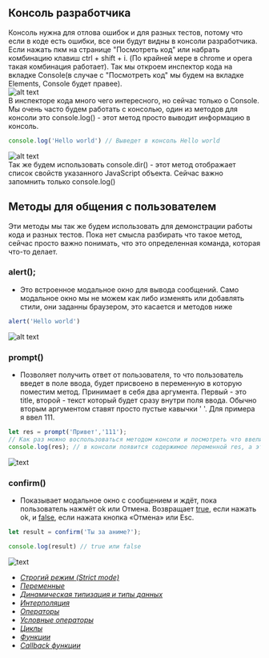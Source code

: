 ## Консоль разработчика ##

Консоль нужна для отлова ошибок и для разных тестов, потому что если в коде есть ошибки, все они будут видны в консоли разработчика.
Если нажать пкм на странице "Посмотреть код" или набрать комбинацию клавиш ctrl + shift + i. (По крайней мере в chrome и opera такая комбинация работает).
Так мы откроем инспектор кода на вкладке Console(в случае с "Посмотреть код" мы будем на вкладке Elements, Console будет правее).<br>
![alt text](https://github.com/Aquariids/MyJS/blob/main/app/img/console.png)<br>
В инспекторе кода много чего интересного, но сейчас только о Console.
Мы очень часто будем работать с консолью, один из методов для консоли это console.log() - этот метод просто выводит информацию в консоль.

```javaScript
console.log('Hello world') // Выведет в консоль Hello world
```
![alt text](https://github.com/Aquariids/MyJS/blob/main/app/img/hello.png)<br>
Так же будем использовать console.dir() - этот метод отображает список свойств указанного JavaScript объекта. Сейчас важно запомнить только console.log()

## Методы для общения с пользователем ##
Эти методы мы так же будем использовать для демонстрации работы кода и разных тестов. Пока нет смысла разбирать что такое метод, сейчас просто важно понимать, что это определенная команда, которая что-то делает.
### alert(); ###
 - Это встроенное модальное окно для вывода сообщений. Само модальное окно мы не можем как либо изменять или добавлять стили, они заданны браузером, это касается и методов ниже
```javaScript
alert('Hello world')
```
![alt text](https://github.com/Aquariids/MyJS/blob/main/app/img/alert.png)<br>
### prompt() ###
- Позволяет получить ответ от пользователя, то что пользователь введет в поле ввода, будет присвоено в переменную в которую поместим метод. Принимает в себя два аргумента. Первый - это title, второй - текст который будет сразу внутри поля ввода. Обычно вторым аргументом ставят просто пустые кавычки ' '.  Для примера я ввел 111.
```javaScript
let res = prompt('Привет','111');
// Как раз можно воспользоваться методом консоли и посмотреть что ввели.
console.log(res); // в консоли появится содержимое переменной res, а это будет то, что мы введем в поле.
```
![text](https://github.com/Aquariids/MyJS/blob/main/app/img/prompt.png)<br>
### confirm() ###
-  Показывает модальное окно с сообщением и ждёт, пока пользователь нажмёт ok или Отмена. Возвращает [true](https://github.com/Aquariids/MyJS/blob/main/app/Programming/Basic%20js/Data%20types%20and%20dynamic%20typing.md#3%D0%BB%D0%BE%D0%B3%D0%B8%D1%87%D0%B5%D1%81%D0%BA%D0%B8%D0%B9-%D1%82%D0%B8%D0%BFboolean), если нажать ok, и [false](https://github.com/Aquariids/MyJS/blob/main/app/Programming/Basic%20js/Data%20types%20and%20dynamic%20typing.md#3%D0%BB%D0%BE%D0%B3%D0%B8%D1%87%D0%B5%D1%81%D0%BA%D0%B8%D0%B9-%D1%82%D0%B8%D0%BFboolean), если нажата кнопка «Отмена» или Esc.
```javaScript
let result = confirm('Ты за аниме?');

console.log(result) // true или false
```
![text](https://github.com/Aquariids/MyJS/blob/main/app/img/confirm.png)<br>



- [*Строгий режим (Strict mode)*](https://github.com/Aquariids/MyJS/blob/main/app/Programming/Basic%20js/use%20strict.md 'Строгий режим в js')<br>
- [*Переменные*](https://github.com/Aquariids/MyJS/blob/main/app/Programming/Basic%20js/Variables.md 'переменные')<br>
- [*Динамическая типизация и типы данных*](https://github.com/Aquariids/MyJS/blob/main/app/Programming/Basic%20js/Data%20types%20and%20dynamic%20typing.md 'Типы данных')<br>
- [*Интерполяция*](https://github.com/Aquariids/MyJS/blob/main/app/Programming/Basic%20js/Interpolation.md 'Интерполяция')<br>
- [*Операторы*](https://github.com/Aquariids/MyJS/blob/main/app/Programming/Basic%20js/Operators.md 'Операторы')<br>
- [*Условные операторы*](https://github.com/Aquariids/MyJS/blob/main/app/Programming/Basic%20js/if%20and%20switch.md 'Условные операторы')<br>
- [*Циклы*](https://github.com/Aquariids/MyJS/blob/main/app/Programming/Basic%20js/While%20and%20for.md 'Циклы')<br>
- [*Функции*](https://github.com/Aquariids/MyJS/blob/main/app/Programming/Basic%20js/Functions.md 'Функции')<br>
- [*Callback функции*](https://github.com/Aquariids/MyJS/blob/main/app/Programming/Basic%20js/Callback%20functions.md 'callback функции')<br>
